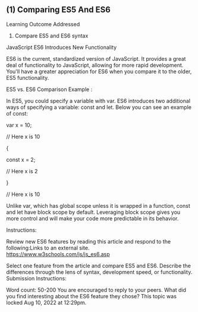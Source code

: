 (1) Comparing ES5 And ES6
------------------------------
Learning Outcome Addressed
 1. Compare ES5 and ES6 syntax

JavaScript ES6 Introduces New Functionality

ES6 is the current, standardized version of JavaScript. It provides a great deal of functionality to JavaScript, allowing for more rapid development. You'll have a greater appreciation for ES6 when you compare it to the older, ES5 functionality. 

ES5 vs. ES6 Comparison Example :

In ES5, you could specify a variable with var. ES6 introduces two additional ways of specifying a variable: const and let. Below you can see an example of const: 

var x = 10;

// Here x is 10

{

  const x = 2;

  // Here x is 2

}

// Here x is 10
 

Unlike var, which has global scope unless it is wrapped in a function, const and let have block scope by default. Leveraging block scope gives you more control and will make your code more predictable in its behavior.

Instructions:

Review new ES6 features by reading this article and respond to the following:Links to an external site.
https://www.w3schools.com/js/js_es6.asp


Select one feature from the article and compare ES5 and ES6.
Describe the differences through the lens of syntax, development speed, or functionality.
Submission Instructions:

 

Word count: 50-200
You are encouraged to reply to your peers. What did you find interesting about the ES6 feature they chose?
This topic was locked Aug 10, 2022 at 12:29pm.
